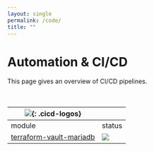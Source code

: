 ```yaml
---
layout: single
permalink: /code/
title: ""
---
```


# Automation & CI/CD

This page gives an overview of CI/CD pipelines.  
<br><br>

| ![](https://www.datocms-assets.com/2885/1620155113-brandhcterraformprimaryattributedcolor.svg){: .cicd-logos} | |
|-|-|
|module|status|
|[terraform-vault-mariadb](https://github.com/repping/terraform-vault-mariadb)|![](https://github.com/repping/terraform-vault-mariadb/actions/workflows/terraform.yml/badge.svg?branch=main)|